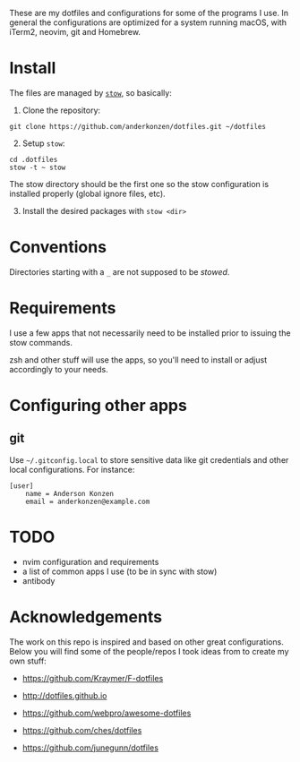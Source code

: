 These are my dotfiles and configurations for some of the programs I use.
In general the configurations are optimized for a system running macOS, with iTerm2, neovim, git and Homebrew.

# Install

The files are managed by [`stow`](https://www.gnu.org/software/stow/), so basically:

1. Clone the repository:

```shell
git clone https://github.com/anderkonzen/dotfiles.git ~/dotfiles
```

2. Setup `stow`: 

```shell
cd .dotfiles
stow -t ~ stow
```

The stow directory should be the first one so the stow configuration is installed properly (global ignore files, etc).

3. Install the desired packages with `stow <dir>`

# Conventions

Directories starting with a `_` are not supposed to be *stowed*.

# Requirements

I use a few apps that not necessarily need to be installed prior to issuing the stow commands.

zsh and other stuff will use the apps, so you'll need to install or adjust accordingly to your needs.

# Configuring other apps

## git

Use `~/.gitconfig.local` to store sensitive data like git credentials and other local configurations.
For instance:


```shell
[user]
    name = Anderson Konzen
    email = anderkonzen@example.com
```

# TODO

* nvim configuration and requirements
* a list of common apps I use (to be in sync with stow)
* antibody

# Acknowledgements

The work on this repo is inspired and based on other great configurations.
Below you will find some of the people/repos I took ideas from to create my own stuff:

* https://github.com/Kraymer/F-dotfiles
* http://dotfiles.github.io
* https://github.com/webpro/awesome-dotfiles

* https://github.com/ches/dotfiles
* https://github.com/junegunn/dotfiles
